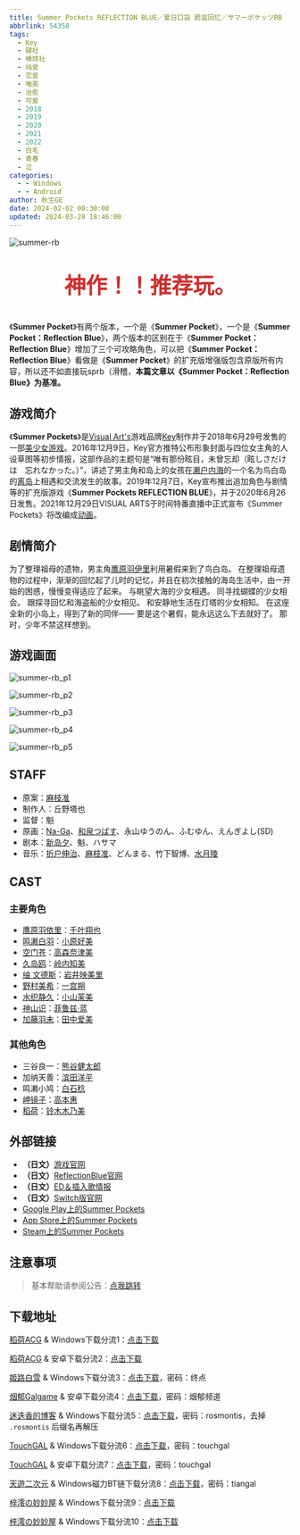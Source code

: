 ```yaml
---
title: Summer Pockets REFLECTION BLUE／夏日口袋 蔚蓝回忆／サマーポケッツRB
abbrlink: 54358
tags:
  - Key
  - 键社
  - 棒球社
  - 纯爱
  - 恋爱
  - 唯美
  - 治愈
  - 可爱
  - 2018
  - 2019
  - 2020
  - 2021
  - 2022
  - 白毛
  - 青春
  - 泣
categories:
  - - Windows
  - - Android
author: 秋生GE
date: 2024-02-02 00:30:00
updated: 2024-03-28 18:46:00
---
```


<style>
  .topText {
    color: #cf2e2e;
    text-align: center;
    font-size: 2.4rem;
    font-weight: bold;
  }
</style>

![summer-rb](https://unpkg.com/galgame/img/summer-rb.webp)

<p class="topText">神作！！推荐玩。</p>

《**Summer Pocket**》有两个版本，一个是《**Summer Pocket**》，一个是《**Summer Pocket：Reflection Blue**》，两个版本的区别在于《**Summer Pocket：Reflection Blue**》增加了三个可攻略角色，可以把《**Summer Pocket：Reflection Blue**》看做是《**Summer Pocket**》的扩充版增强版包含原版所有内容，所以还不如直接玩sprb（滑稽，**本篇文章以《Summer Pocket：Reflection Blue》为基准。**

<!-- more -->

## 游戏简介

《**Summer Pockets**》是[Visual Art's](https://zh.wikipedia.org/wiki/Visual_Art's)游戏品牌[Key](https://zh.wikipedia.org/wiki/Key_(遊戲品牌))制作并于2018年6月29号发售的一部[美少女游戏](https://zh.wikipedia.org/wiki/美少女游戏)。2016年12月9日，Key官方推特公布形象封面与四位女主角的人设草图等初步情报，这部作品的主题句是“唯有那份眩目，未曾忘却（眩しさだけは　忘れなかった。）”，讲述了男主角和岛上的女孩在[濑户内海](https://zh.wikipedia.org/wiki/濑户内海)的一个名为鸟白岛的[离岛](https://zh.wikipedia.org/wiki/离岛)上相遇和交流发生的故事。2019年12月7日，Key宣布推出追加角色与剧情等的扩充版游戏《**Summer Pockets REFLECTION BLUE**》，并于2020年6月26日发售。2021年12月29日VISUAL ARTS于时间特番直播中正式宣布《Summer Pockets》将改编成[动画](https://zh.wikipedia.org/wiki/日本動畫)。

## 剧情简介

为了整理祖母的遗物，男主角[鹰原羽伊里](https://moegirl.uk/%E9%B9%B0%E5%8E%9F%E7%BE%BD%E4%BE%9D%E9%87%8C)利用暑假来到了鸟白岛。
在整理祖母遗物的过程中，渐渐的回忆起了儿时的记忆，并且在初次接触的海岛生活中，由一开始的困惑，慢慢变得适应了起来。
与眺望大海的少女相遇。
同寻找蝴蝶的少女相会。
跟探寻回忆和海盗船的少女相见。
和安静地生活在灯塔的少女相知。
在这座全新的小岛上，得到了新的同伴——
要是这个暑假，能永远这么下去就好了。
那时，少年不禁这样想到。

## 游戏画面

![summer-rb_p1](https://unpkg.com/galgame/img/summer-rb_p1.webp)

![summer-rb_p2](https://unpkg.com/galgame/img/summer-rb_p2.webp)

![summer-rb_p3](https://unpkg.com/galgame/img/summer-rb_p3.webp)

![summer-rb_p4](https://unpkg.com/galgame/img/summer-rb_p4.webp)

![summer-rb_p5](https://unpkg.com/galgame/img/summer-rb_p5.webp)

## STAFF

- 原案：[麻枝准](https://zh.moegirl.org.cn/麻枝准)
- 制作人：丘野塔也
- 监督：魁
- 原画：[Na-Ga](https://zh.moegirl.org.cn/Na-Ga)、[和泉つばす](https://zh.moegirl.org.cn/和泉つばす)、永山ゆうのん、ふむゆん、えんぎよし(SD)
- 剧本：[新岛夕](https://zh.moegirl.org.cn/新岛夕)、魁、ハサマ
- 音乐：[折户伸治](https://zh.moegirl.org.cn/折户伸治)、[麻枝准](https://zh.moegirl.org.cn/麻枝准)、どんまる、竹下智博、[水月陵](https://zh.moegirl.org.cn/水月陵)

## CAST

### 主要角色

- [鹰原羽依里](https://moegirl.uk/%E9%B9%B0%E5%8E%9F%E7%BE%BD%E4%BE%9D%E9%87%8C)：[千叶翔也](https://mzh.moegirl.org.cn/%E5%8D%83%E5%8F%B6%E7%BF%94%E4%B9%9F)
- [鸣濑白羽](https://moegirl.uk/%E9%B8%A3%E6%BF%91%E7%99%BD%E7%BE%BD)：[小原好美](https://mzh.moegirl.org.cn/%E5%B0%8F%E5%8E%9F%E5%A5%BD%E7%BE%8E)
- [空门苍](https://moegirl.uk/%E7%A9%BA%E9%97%A8%E8%8B%8D)：[高森奈津美](https://mzh.moegirl.org.cn/%E9%AB%98%E6%A3%AE%E5%A5%88%E6%B4%A5%E7%BE%8E)
- [久岛鸥](https://moegirl.uk/%E4%B9%85%E5%B2%9B%E9%B8%A5)：[岭内知美](https://mzh.moegirl.org.cn/%E5%B2%AD%E5%86%85%E7%9F%A5%E7%BE%8E)
- [䌷 文德斯](https://moegirl.uk/%E4%8C%B7%E6%96%87%E5%BE%B7%E6%96%AF)：[岩井映美里](https://mzh.moegirl.org.cn/%E5%B2%A9%E4%BA%95%E6%98%A0%E7%BE%8E%E9%87%8C)
- [野村美希](https://moegirl.uk/%E9%87%8E%E6%9D%91%E7%BE%8E%E5%B8%8C)：[一宫朔](https://mzh.moegirl.org.cn/%E4%B8%80%E5%AE%AB%E6%9C%94)
- [水织静久](https://moegirl.uk/%E6%B0%B4%E7%BB%87%E9%9D%99%E4%B9%85)：[小山茉美](https://mzh.moegirl.org.cn/%E5%B0%8F%E5%B1%B1%E8%8C%89%E7%BE%8E#.E6.B8.B8.E6.88.8F)
- [神山识](https://mzh.moegirl.org.cn/%E7%A5%9E%E5%B1%B1%E8%AF%86)：[菲鲁兹·蓝](https://mzh.moegirl.org.cn/%E8%8F%B2%E9%B2%81%E5%85%B9%C2%B7%E8%93%9D)
- [加藤羽未](https://mzh.moegirl.org.cn/%E5%8A%A0%E8%97%A4%E7%BE%BD%E6%9C%AA)：[田中爱美](https://mzh.moegirl.org.cn/%E7%94%B0%E4%B8%AD%E7%88%B1%E7%BE%8E)

### 其他角色

- 三谷良一：[熊谷健太郎](https://mzh.moegirl.org.cn/%E7%86%8A%E8%B0%B7%E5%81%A5%E5%A4%AA%E9%83%8E)
- 加纳天善：[滨田洋平](https://mzh.moegirl.org.cn/%E6%BB%A8%E7%94%B0%E6%B4%8B%E5%B9%B3)
- 鸣濑小鸠：[白石稔](https://mzh.moegirl.org.cn/%E7%99%BD%E7%9F%B3%E7%A8%94)
- [岬镜子](https://mzh.moegirl.org.cn/%E5%B2%AC%E9%95%9C%E5%AD%90)：[高本惠](https://mzh.moegirl.org.cn/%E9%AB%98%E6%9C%AC%E6%83%A0)
- [稻荷](https://mzh.moegirl.org.cn/%E7%A8%BB%E8%8D%B7)：[铃木木乃美](https://mzh.moegirl.org.cn/%E9%93%83%E6%9C%A8%E6%9C%A8%E4%B9%83%E7%BE%8E)

## 外部链接

- **（日文）**[游戏官网](http://key.visualarts.gr.jp/summer/)
- **（日文）**[ReflectionBlue官网](https://key.visualarts.gr.jp/summer_rb/index.html)
- **（日文）**[ED＆插入歌情报](http://key.visualarts.gr.jp/summer/sound.html/)
- **（日文）**[Switch版官网](https://www.prot.co.jp/switch/summerpockets/index.html)
- [Google Play上的Summer Pockets](https://play.google.com/store/apps/details?id=jp.co.product.kn.summerpockets)
- [App Store上的Summer Pockets](https://itunes.apple.com/cn/app/summer-pockets/id1444587492)
- [Steam上的Summer Pockets](https://store.steampowered.com/app/897220/Summer_Pockets/)

## 注意事项

> 基本帮助请参阅公告：[点我跳转](/p/announcement/)

## 下载地址

[稻荷ACG](https://sakustar.moe/) & Windows下载分流1：[点击下载](https://sakustar.moe/download?post_id=475&index=0&i=0)

[稻荷ACG](https://sakustar.moe/) & 安卓下载分流2：[点击下载](https://sakustar.moe/download?post_id=6519&index=0&i=0)

[姬路白雪](https://jlbx.xyz/) & Windows下载分流3：[点击下载](https://pan.jlbx.xyz/?s=Summer%20Pockets%20REFLECTION%20BLUE)，密码：终点

[烟郁Galgame](https://yanyugal.top/) & 安卓下载分流4：[点击下载](https://yanyugal.top/d/disk1/%E5%B0%8F%E5%B0%8F%E7%9A%84%E5%88%86%E4%BA%AB%EF%BC%88PC%EF%BC%86%E5%AE%89%E5%8D%93%EF%BC%89/%E5%AE%89%E5%8D%93/%E7%9B%B4%E8%A3%85%E5%AE%89%E8%A3%85%E5%8C%85/%E5%A4%8F%E6%97%A5%E5%8F%A3%E8%A2%8B%20REFLECTION%20BLUE.7z)，密码：烟郁频道

[迷迭香的博客](https://rosmontis.com/) & Windows下载分流5：[点击下载](https://drive.rosmontis.com/s/rP4CM)，密码：rosmontis，去掉 `.rosmontis` 后缀名再解压

[TouchGAL](https://www.touchgal.com/) & Windows下载分流6：[点击下载](https://pan.touchgal.net/s/P8hR)，密码：touchgal

[TouchGAL](https://www.touchgal.com/) & 安卓下载分流7：[点击下载](https://pan.touchgal.net/s/md9Ux)，密码：touchgal

[天遊二次元](https://www.tiangal.com/) & Windows磁力BT链下载分流8：[点击下载](magnet:?xt=urn:btih:dce43de260587486f24c1a416e0fc80ce6d2a423)，密码：tiangal

[梓澪の妙妙屋](https://zi0.cc/) & Windows下载分流9：[点击下载](https://zi0.cc/d/%60%E3%80%90%E5%90%88%E9%9B%86%E7%B3%BB%E5%88%97%E3%80%91/%E3%80%90PC%E3%80%91key%E7%A4%BE%E7%B3%BB%E5%88%97%E4%BD%9C%E5%93%81/Summer%20Pockets%20REFLECTION%20BLUE.zip?sign=sLJwMKc5SVori7wmhI2_b7obtTMF6rSJZ6ye9uCMPc4=:0)

[梓澪の妙妙屋](https://zi0.cc/) & Windows下载分流10：[点击下载](https://zi0.cc/d/%60%E3%80%90%E5%90%88%E9%9B%86%E7%B3%BB%E5%88%97%E3%80%91/%E6%B1%89%E5%8C%96galgame%E4%BC%9A%E7%A4%BE%E5%90%88%E9%9B%86/%E6%B1%89%E5%8C%96%E4%BC%9A%E7%A4%BE%E5%90%88%E9%9B%86%E9%83%A8%E5%88%86%20part24/KEY/%E6%B1%89%E5%8C%96%E7%89%88/%5B200626%5D%5BKey%5D%20Summer%20Pockets%20REFLECTION%20BLUE.rar?sign=7GTw16-VL_DsiRdHudmcatwtryjIMbc0fmByNDcxF_w=:0)
